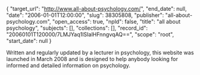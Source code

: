 {
  "target_url": "http://www.all-about-psychology.com/", 
  "end_date": null, 
  "date": "2006-01-01T12:00:00", 
  "slug": 38305808, 
  "publisher": "all-about-psychology.com", 
  "open_access": true, 
  "npld": false, 
  "title": "all about psychology", 
  "subjects": [], 
  "collections": [], 
  "record_id": "20060101T120000/7LMJYaq1lSIalHFnngvqAQ==", 
  "scope": "root", 
  "start_date": null
}

Written and regularly updated by a lecturer in psychology, this website was launched in March 2008 and is designed to help anybody looking for informed and detailed information on psychology. 